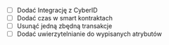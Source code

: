 - [ ] Dodać Integrację z CyberID
- [ ] Dodać czas w smart kontraktach
- [ ] Usunąć jedną zbędną transakcje
- [ ] Dodać uwierzytelnianie do wypisanych atrybutów
